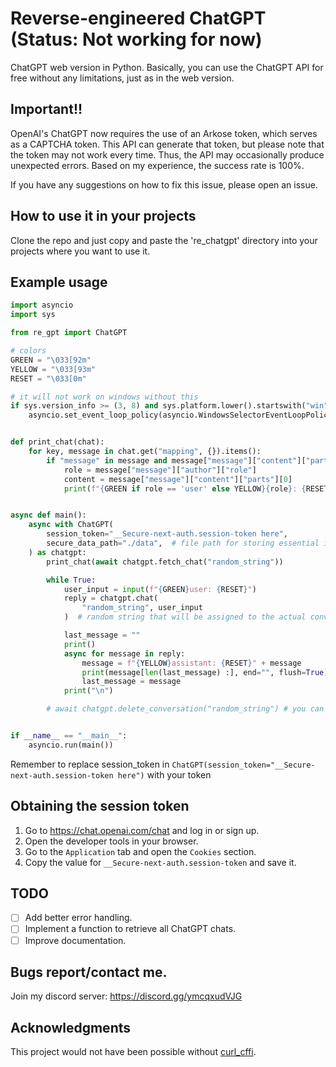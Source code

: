 # Reverse-engineered ChatGPT (Status: Not working for now)

ChatGPT web version in Python. Basically, you can use the ChatGPT API for free without any limitations, just as in the web version.

## Important!!

OpenAI's ChatGPT now requires the use of an Arkose token, which serves as a CAPTCHA token. This API can generate that token, but please note that the token may not work every time. Thus, the API may occasionally produce unexpected errors. Based on my experience, the success rate is 100%.

If you have any suggestions on how to fix this issue, please open an issue.

## How to use it in your projects

Clone the repo and just copy and paste the 're_chatgpt' directory into your projects where you want to use it.

## Example usage

```python
import asyncio
import sys

from re_gpt import ChatGPT

# colors
GREEN = "\033[92m"
YELLOW = "\033[93m"
RESET = "\033[0m"

# it will not work on windows without this
if sys.version_info >= (3, 8) and sys.platform.lower().startswith("win"):
    asyncio.set_event_loop_policy(asyncio.WindowsSelectorEventLoopPolicy())


def print_chat(chat):
    for key, message in chat.get("mapping", {}).items():
        if "message" in message and message["message"]["content"]["parts"][0]:
            role = message["message"]["author"]["role"]
            content = message["message"]["content"]["parts"][0]
            print(f"{GREEN if role == 'user' else YELLOW}{role}: {RESET}{content}\n")


async def main():
    async with ChatGPT(
        session_token="__Secure-next-auth.session-token here",
        secure_data_path="./data",  # file path for storing essential information (e.g., cookies, auth token)
    ) as chatgpt:
        print_chat(await chatgpt.fetch_chat("random_string"))

        while True:
            user_input = input(f"{GREEN}user: {RESET}")
            reply = chatgpt.chat(
                "random_string", user_input
            )  # random string that will be assigned to the actual conversation id

            last_message = ""
            print()
            async for message in reply:
                message = f"{YELLOW}assistant: {RESET}" + message
                print(message[len(last_message) :], end="", flush=True)
                last_message = message
            print("\n")

        # await chatgpt.delete_conversation("random_string") # you can delete a convo with this


if __name__ == "__main__":
    asyncio.run(main())
```
Remember to replace session_token in `ChatGPT(session_token="__Secure-next-auth.session-token here")` with your token

## Obtaining the session token

1. Go to https://chat.openai.com/chat and log in or sign up.
2. Open the developer tools in your browser.
3. Go to the `Application` tab and open the `Cookies` section.
4. Copy the value for `__Secure-next-auth.session-token` and save it.

## TODO
- [ ] Add better error handling.
- [ ] Implement a function to retrieve all ChatGPT chats.
- [ ] Improve documentation.

## Bugs report/contact me.

Join my discord server: https://discord.gg/ymcqxudVJG

## Acknowledgments

This project would not have been possible without [curl_cffi](https://github.com/yifeikong/curl_cffi).
